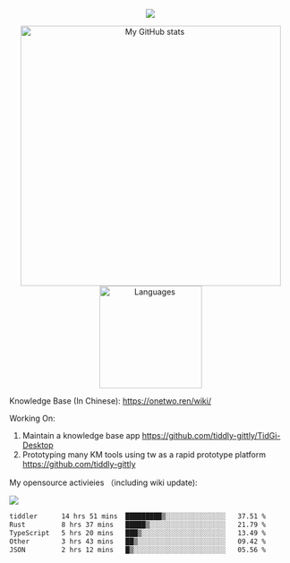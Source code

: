 <a href="https://github.com/linonetwo">
    <p align="center">
        <img src="https://github-profile-trophy.vercel.app/?username=linonetwo&column=7&theme=onedark"/>
    </p>
</a>
<a align="center" href="https://github.com/linonetwo">
  <p align="center">
    <img src="https://github-readme-stats.vercel.app/api?username=linonetwo&show_icons=true&count_private=true" alt="My GitHub stats" width="465"/>
    <img src="https://github-readme-stats.vercel.app/api/top-langs/?username=linonetwo&layout=compact&langs_count=10" alt="Languages" height="183">
  </p>
</a>

Knowledge Base (In Chinese): https://onetwo.ren/wiki/

Working On: 

1. Maintain a knowledge base app https://github.com/tiddly-gittly/TidGi-Desktop
1. Prototyping many KM tools using tw as a rapid prototype platform https://github.com/tiddly-gittly

My opensource activieies （including wiki update):

![](https://visitor-badge.glitch.me/badge?page_id=linonetwo.linonetwo)

<!--START_SECTION:waka-->

```txt
tiddler      14 hrs 51 mins  █████████▒░░░░░░░░░░░░░░░   37.51 %
Rust         8 hrs 37 mins   █████▒░░░░░░░░░░░░░░░░░░░   21.79 %
TypeScript   5 hrs 20 mins   ███▒░░░░░░░░░░░░░░░░░░░░░   13.49 %
Other        3 hrs 43 mins   ██▒░░░░░░░░░░░░░░░░░░░░░░   09.42 %
JSON         2 hrs 12 mins   █▒░░░░░░░░░░░░░░░░░░░░░░░   05.56 %
```

<!--END_SECTION:waka-->

